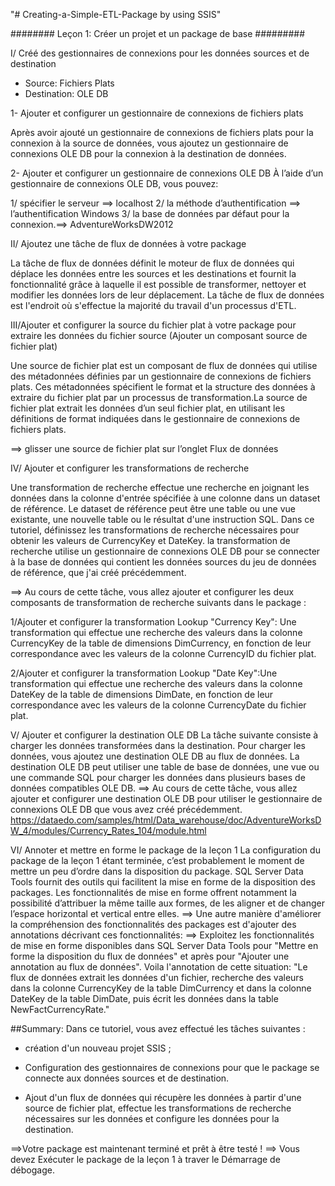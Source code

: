 "# Creating-a-Simple-ETL-Package by using SSIS" 


######## Leçon 1: Créer un projet et un package de base #########


I/ Créé des gestionnaires de connexions pour les données sources et de destination

* Source: Fichiers Plats
* Destination: OLE DB

1- Ajouter et configurer un gestionnaire de connexions de fichiers plats 

Après avoir ajouté un gestionnaire de connexions de fichiers plats pour la connexion à la source de données, vous ajoutez un gestionnaire de connexions OLE DB pour la connexion à la destination de données.

2- Ajouter et configurer un gestionnaire de connexions OLE DB
À l’aide d’un gestionnaire de connexions OLE DB, vous pouvez:

1/ spécifier le serveur ==> localhost
2/ la méthode d’authentification ==> l’authentification Windows
3/ la base de données par défaut pour la connexion.==> AdventureWorksDW2012

II/ Ajoutez une tâche de flux de données à votre package

La tâche de flux de données définit le moteur de flux de données qui déplace les données entre les sources et les 
destinations et fournit la fonctionnalité grâce à laquelle il est possible de transformer, nettoyer et modifier les
données lors de leur déplacement. La tâche de flux de données est l'endroit où s'effectue la majorité du travail d'un
processus d'ETL.

III/Ajouter et configurer la source du fichier plat à votre package pour extraire les données du fichier source
(Ajouter un composant source de fichier plat)

Une source de fichier plat est un composant de flux de données qui utilise des métadonnées définies par un gestionnaire de 
connexions de fichiers plats. Ces métadonnées spécifient le format et la structure des données à extraire du fichier plat
par un processus de transformation.La source de fichier plat extrait les données d’un seul fichier plat, en utilisant les 
définitions de format indiquées dans le gestionnaire de connexions de fichiers plats.

==> glisser une source de fichier plat sur l’onglet Flux de données

IV/ Ajouter et configurer les transformations de recherche

Une transformation de recherche effectue une recherche en joignant les données dans la colonne d'entrée spécifiée à une 
colonne dans un dataset de référence. Le dataset de référence peut être une table ou une vue existante, une nouvelle table 
ou le résultat d'une instruction SQL.
Dans ce tutoriel, définissez les transformations de recherche nécessaires pour obtenir les valeurs de CurrencyKey et DateKey.
la transformation de recherche utilise un gestionnaire de connexions OLE DB pour se connecter à la base de données qui 
contient les données sources du jeu de données de référence, que j'ai créé précédemment.

==> Au cours de cette tâche, vous allez ajouter et configurer les deux composants de transformation de recherche suivants 
dans le package :

1/Ajouter et configurer la transformation Lookup "Currency Key": Une transformation qui effectue une recherche des valeurs dans la colonne CurrencyKey de la table de dimensions DimCurrency, en fonction de leur correspondance avec les valeurs de la colonne CurrencyID du fichier plat.

2/Ajouter et configurer la transformation Lookup "Date Key":Une transformation qui effectue une recherche des valeurs dans la colonne DateKey de la table de dimensions DimDate, en fonction de leur correspondance avec les valeurs de la colonne CurrencyDate du fichier plat.


V/ Ajouter et configurer la destination OLE DB
La tâche suivante consiste à charger les données transformées dans la destination. Pour charger les données, vous ajoutez 
une destination OLE DB au flux de données. La destination OLE DB peut utiliser une table de base de données, une vue ou une
commande SQL pour charger les données dans plusieurs bases de données compatibles OLE DB.
==> Au cours de cette tâche, vous allez ajouter et configurer une destination OLE DB pour utiliser le gestionnaire de 
connexions OLE DB que vous avez créé précédemment.
https://dataedo.com/samples/html/Data_warehouse/doc/AdventureWorksDW_4/modules/Currency_Rates_104/module.html

VI/ Annoter et mettre en forme le package de la leçon 1
La configuration du package de la leçon 1 étant terminée, c’est probablement le moment de mettre un peu d’ordre dans la 
disposition du package. SQL Server Data Tools fournit des outils qui facilitent la mise en forme de la disposition des 
packages. Les fonctionnalités de mise en forme offrent notamment la possibilité d’attribuer la même taille aux formes, de 
les aligner et de changer l’espace horizontal et vertical entre elles.
==> Une autre manière d'améliorer la compréhension des fonctionnalités des packages est d'ajouter des annotations 
décrivant ces fonctionnalités:
==> Exploitez les fonctionnalités de mise en forme disponibles dans SQL Server Data Tools pour "Mettre en forme la 
disposition du flux de données" et après pour "Ajouter une annotation au flux de données".
Voila l'annotation de cette situation: "Le flux de données extrait les données d'un fichier, recherche des valeurs dans 
la colonne CurrencyKey de la table DimCurrency et dans la colonne DateKey de la table DimDate, puis écrit les données 
dans la table NewFactCurrencyRate."

##Summary: 
Dans ce tutoriel, vous avez effectué les tâches suivantes :

* création d'un nouveau projet SSIS ;

* Configuration des gestionnaires de connexions pour que le package se connecte aux données sources et de destination.

* Ajout d'un flux de données qui récupère les données à partir d'une source de fichier plat, effectue les transformations 
de recherche nécessaires sur les données et configure les données pour la destination.

==>Votre package est maintenant terminé et prêt à être testé ! 
==> Vous devez Exécuter le package de la leçon 1 à traver le Démarrage de débogage.
